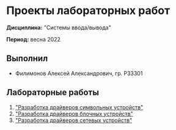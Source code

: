 # Проекты лабораторных работ

**Дисциплина:** "Системы ввода/вывода"

**Период:** весна 2022

## Выполнил

- Филимонов Алексей Александрович, гр. P33301

## Лабораторные работы
1) ["Разработка драйверов символьных устройств"](/lab1)
1) ["Разработка драйверов блочных устройств"](/lab2)
1) ["Разработка драйверов сетевых устройств"](/lab3)
